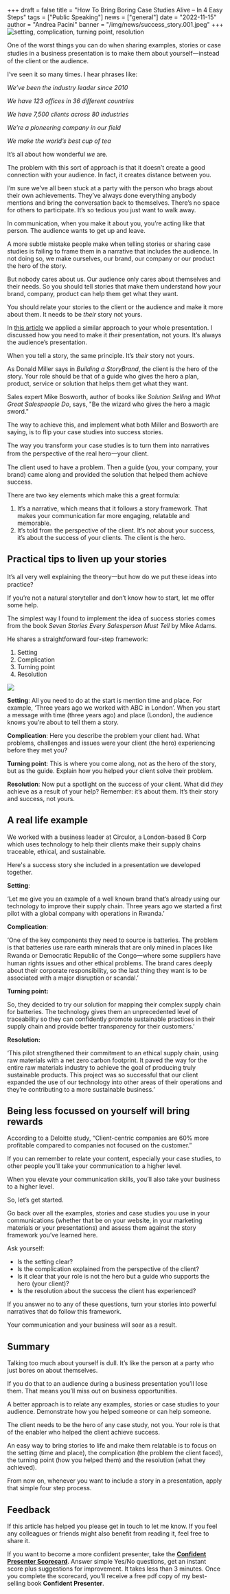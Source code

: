 +++
draft = false
title = "How To Bring Boring Case Studies Alive – In 4 Easy Steps"
tags = ["Public Speaking"]
news = ["general"]
date = "2022-11-15"
author = "Andrea Pacini"
banner = "/img/news/success_story.001.jpeg"
+++
![setting, complication, turning point, resolution](/img/news/success_story.jpg "success story")

One of the worst things you can do when sharing examples, stories or case studies in a business presentation is to make them about yourself一instead of the client or the audience.

I’ve seen it so many times. I hear phrases like:

*We’ve been the industry leader since 2010*

*We have 123 offices in 36 different countries*

*We have 7,500 clients across 80 industries* 

*We’re a pioneering company in our field*

*We make the world’s best cup of tea*

It’s all about how wonderful *we* are. 

The problem with this sort of approach is that it doesn’t create a good connection with your audience. In fact, it creates distance between you.

I’m sure we’ve all been stuck at a party with the person who brags about their own achievements. They’ve always done everything anybody mentions and bring the conversation back to themselves. There’s no space for others to participate. It’s so tedious you just want to walk away.

In communication, when you make it about you, you’re acting like that person. The audience wants to get up and leave.

A more subtle mistake people make when telling stories or sharing case studies is failing to frame them in a narrative that includes the audience. In not doing so, we make ourselves, our brand, our company or our product the hero of the story. 

But nobody cares about us. Our audience only cares about themselves and their needs. So you should tell stories that make them understand how your brand, company, product can help them get what they want.

You should relate your stories to the client or the audience and make it more about them. It needs to be *their* story not yours. 

In [this article](https://www.ideasonstage.com/news/2022/08/23/2022-08-16-how_to_make_your_message_relevant_to_your_audience/) we applied a similar approach to your whole presentation. I discussed how you need to make it *their* presentation, not yours. It’s always the audience’s presentation. 

When you tell a story, the same principle. It’s *their* story not yours. 

As Donald Miller says in *Building a StoryBrand*, the client is the hero of the story. Your role should be that of a guide who gives the hero a plan, product, service or solution that helps them get what they want. 

Sales expert Mike Bosworth, author of books like *Solution Selling* and *What Great Salespeople Do*, says, "Be the wizard who gives the hero a magic sword."

The way to achieve this, and implement what both Miller and Bosworth are saying, is to flip your case studies into success stories.

The way you transform your case studies is to turn them into narratives from the perspective of the real hero一your client. 

The client used to have a problem. Then a guide (you, your company, your brand) came along and provided the solution that helped them achieve success. 

There are two key elements which make this a great formula: 

1. It’s a narrative, which means that it follows a story framework. That makes your communication far more engaging, relatable and memorable.
2. It’s told from the perspective of the client. It’s not about your success, it’s about the success of your clients. The client is the hero. 

## Practical tips to liven up your stories

It’s all very well explaining the theory一but how do we put these ideas into practice?

If you’re not a natural storyteller and don’t know how to start, let me offer some help.

The simplest way I found to implement the idea of success stories comes from the book *Seven Stories Every Salesperson Must Tell* by Mike Adams. 

He shares a straightforward four-step framework:

1. Setting 
2. Complication 
3. Turning point 
4. Resolution 

![](https://lh5.googleusercontent.com/3MC6h6io93KSVhJvks7xI00EvUBCZS1mFxrBPSNNPvqUJRS9cMBbOBK7wG4TeRwmIQDLeGcDnJV2Bf0cMAZlU_o7Hmm6a8tmsN5iUb6PeDzfBNbsAV2j2IACG1SXLAOhFC2OGHsuYW-XpW62Rpv7X93nMAPJyPQnOOxDHnwlIK1htXUBCev3BvaLwBcGrw)

**Setting**: All you need to do at the start is mention time and place. For example, ‘Three years ago we worked with ABC in London’. When you start a message with time (three years ago) and place (London), the audience knows you’re about to tell them a story.

**Complication**: Here you describe the problem your client had. What problems, challenges and issues were your client (the hero) experiencing before they met you?  

**Turning point**: This is where you come along, not as the hero of the story, but as the guide. Explain how you helped your client solve their problem.

**Resolution**: Now put a spotlight on the success of your client. What did *they* achieve as a result of your help? Remember: it’s about them. It’s their story and success, not yours.

## A real life example

We worked with a business leader at Circulor, a London-based B Corp which uses technology to help their clients make their supply chains traceable, ethical, and sustainable.

Here's a success story she included in a presentation we developed together. 

**Setting**:

‘Let me give you an example of a well known brand that’s already using our technology to improve their supply chain. Three years ago we started a first pilot with a global company with operations in Rwanda.’

**Complication**: 

‘One of the key components they need to source is batteries. The problem is that batteries use rare earth minerals that are only mined in places like Rwanda or Democratic Republic of the Congo一where some suppliers have human rights issues and other ethical problems. The brand cares deeply about their corporate responsibility, so the last thing they want is to be associated with a major disruption or scandal.’

**Turning point:** 

So, they decided to try our solution for mapping their complex supply chain for batteries. The technology gives them an unprecedented level of traceability so they can confidently promote sustainable practices in their supply chain and provide better transparency for their customers.’

**Resolution:** 

‘This pilot strengthened their commitment to an ethical supply chain, using raw materials with a net zero carbon footprint. It paved the way for the entire raw materials industry to achieve the goal of producing truly sustainable products. This project was so successful that our client expanded the use of our technology into other areas of their operations and they’re contributing to a more sustainable business.’

## Being less focussed on yourself will bring rewards

According to a Deloitte study, “Client-centric companies are 60% more profitable compared to companies not focused on the customer.”

If you can remember to relate your content, especially your case studies, to other people you’ll take your communication to a higher level. 

When you elevate your communication skills, you’ll also take your business to a higher level.

So, let’s get started.

Go back over all the examples, stories and case studies you use in your communications (whether that be on your website, in your marketing materials or your presentations) and assess them against the story framework you’ve learned here.

Ask yourself: 

* Is the setting clear? 
* Is the complication explained from the perspective of the client? 
* Is it clear that your role is not the hero but a guide who supports the hero (your client)? 
* Is the resolution about the success the client has experienced? 

If you answer no to any of these questions, turn your stories into powerful narratives that do follow this framework. 

Your communication and your business will soar as a result.

## Summary

Talking too much about yourself is dull. It’s like the person at a party who just bores on about themselves.

If you do that to an audience during a business presentation you’ll lose them. That means you’ll miss out on business opportunities.

A better approach is to relate any examples, stories or case studies to your audience. Demonstrate how you helped someone or can help someone.

The client needs to be the hero of any case study, not you. Your role is that of the enabler who helped the client achieve success.

An easy way to bring stories to life and make them relatable is to focus on the setting (time and place), the complication (the problem the client faced), the turning point (how you helped them) and the resolution (what they achieved).

From now on, whenever you want to include a story in a presentation, apply that simple four step process.

## Feedback 

If this article has helped you please get in touch to let me know. If you feel any colleagues or friends might also benefit from reading it, feel free to share it.

If you want to become a more confident presenter, take the **[Confident Presenter Scorecard](https://presentationscorecard.scoreapp.com/)**. Answer simple Yes/No questions, get an instant score plus suggestions for improvement. It takes less than 3 minutes. Once you complete the scorecard, you’ll receive a free pdf copy of my best-selling book **Confident Presenter**.